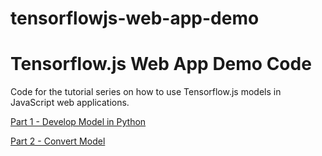 # tensorflowjs-web-app-demo
# Tensorflow.js Web App Demo Code
Code for the tutorial series on how to use Tensorflow.js models in JavaScript web applications.

[Part 1 - Develop Model in Python](https://www.neuralception.com/tensorflowjs-app-part1/)

[Part 2 - Convert Model](https://www.neuralception.com/tensorflowjs-app-part2/)
